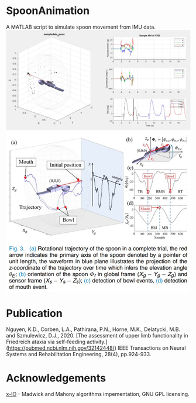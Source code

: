 # SpoonAnimation 
A MATLAB script to simulate spoon movement from IMU data. 
<img src="imgs/snapshot1.JPG" />
<img src="imgs/snapshot2.JPG" />

# Publication 
Nguyen, K.D., Corben, L.A., Pathirana, P.N., Horne, M.K., Delatycki, M.B. and Szmulewicz, D.J., 2020. [The assessment of upper limb functionality in Friedreich ataxia via self-feeding activity.] (https://pubmed.ncbi.nlm.nih.gov/32142448/) IEEE Transactions on Neural Systems and Rehabilitation Engineering, 28(4), pp.924-933.

# Acknowledgements
[x-IO](http://x-io.co.uk/open-source-imu-and-ahrs-algorithms/) - Madwick and Mahony algorithms impementation, GNU GPL licensing.

